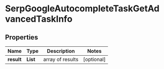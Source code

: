 # SerpGoogleAutocompleteTaskGetAdvancedTaskInfo


## Properties

| Name | Type | Description | Notes |
|------------ | ------------- | ------------- | -------------|
**result** | **List<SerpGoogleAutocompleteTaskGetAdvancedResultInfo>** | array of results |[optional]|